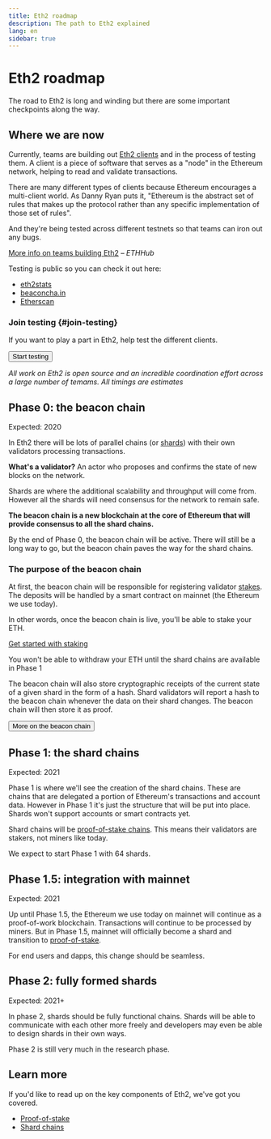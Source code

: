 ```yaml
---
title: Eth2 roadmap
description: The path to Eth2 explained
lang: en
sidebar: true
---
```


# Eth2 roadmap

<Subtitle>The road to Eth2 is long and winding but there are some important checkpoints along the way. </Subtitle>

## Where we are now

Currently, teams are building out [Eth2 clients](/en/eth2/get-involved#eth2-clients) and in the process of testing them. A client is a piece of software that serves as a "node" in the Ethereum network, helping to read and validate transactions.

There are many different types of clients because Ethereum encourages a multi-client world. As Danny Ryan puts it, "Ethereum is the abstract set of rules that makes up the protocol rather than any specific implementation of those set of rules".

And they're being tested across different testnets so that teams can iron out any bugs.

[More info on teams building Eth2](https://docs.ethhub.io/ethereum-roadmap/ethereum-2.0/eth2.0-teams/teams-building-eth2.0/) _– ETHHub_

Testing is public so you can check it out here:

- [eth2stats](https://eth2stats.io/onyx-testnet)
- [beaconcha.in](https://beaconcha.in/)
- [Etherscan](https://beaconscan.com/)

### Join testing {#join-testing}

If you want to play a part in Eth2, help test the different clients.

<Button to="/eth2/get-involved#go-bug-hunting">Start testing</Button>

_All work on Eth2 is open source and an incredible coordination effort across a large number of temams. All timings are estimates_

## Phase 0: the beacon chain

Expected: 2020

In Eth2 there will be lots of parallel chains (or [shards](/en/eth2/shard-chains/)) with their own validators processing transactions.

<InfoBanner emoji=":thinking_face:">
    <b>What's a validator?</b> An actor who proposes and confirms the state of new blocks on the network.
 </InfoBanner>

Shards are where the additional scalability and throughput will come from. However all the shards will need consensus for the network to remain safe.

**The beacon chain is a new blockchain at the core of Ethereum that will provide consensus to all the shard chains.**

By the end of Phase 0, the beacon chain will be active. There will still be a long way to go, but the beacon chain paves the way for the shard chains.

### The purpose of the beacon chain

At first, the beacon chain will be responsible for registering validator [stakes](/en/eth2/proof-of-stake/). The deposits will be handled by a smart contract on mainnet (the Ethereum we use today).

In other words, once the beacon chain is live, you'll be able to stake your ETH.

[Get started with staking](/en/eth2/get-involved/)

<Warning emoji=":warning:">
    You won't be able to withdraw your ETH until the shard chains are available in Phase 1
</Warning>

The beacon chain will also store cryptographic receipts of the current state of a given shard in the form of a hash. Shard validators will report a hash to the beacon chain whenever the data on their shard changes. The beacon chain will then store it as proof.

<Button to="/eth2/the-beacon-chain/">More on the beacon chain</Button>

## Phase 1: the shard chains

Expected: 2021

Phase 1 is where we'll see the creation of the shard chains. These are chains that are delegated a portion of Ethereum's transactions and account data. However in Phase 1 it's just the structure that will be put into place. Shards won't support accounts or smart contracts yet.

Shard chains will be [proof-of-stake chains](/en/eth2/proof-of-stake/). This means their validators are stakers, not miners like today.

We expect to start Phase 1 with 64 shards.

## Phase 1.5: integration with mainnet

Expected: 2021

Up until Phase 1.5, the Ethereum we use today on mainnet will continue as a proof-of-work blockchain. Transactions will continue to be processed by miners. But in Phase 1.5, mainnet will officially become a shard and transition to [proof-of-stake](/en/eth2/proof-of-stake/).

For end users and dapps, this change should be seamless.

## Phase 2: fully formed shards

Expected: 2021+

In phase 2, shards should be fully functional chains. Shards will be able to communicate with each other more freely and developers may even be able to design shards in their own ways.

<InfoBanner emoji=":right-pointing_magnifying_glass:">
    Phase 2 is still very much in the research phase.
 </InfoBanner>

## Learn more

If you'd like to read up on the key components of Eth2, we've got you covered.

- [Proof-of-stake](/en/eth2/proof-of-stake/)
- [Shard chains](/en/eth2/shard-chains/)
